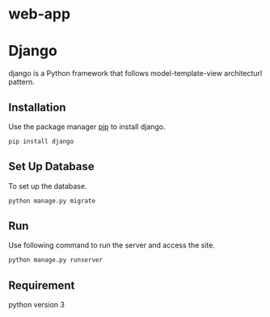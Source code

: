 # web-app

# Django

django is a Python framework that follows model-template-view architecturl pattern.

## Installation

Use the package manager [pip](https://pip.pypa.io/en/stable/) to install django.

```bash
pip install django

```

## Set Up Database

To set up the database.

```bash
python manage.py migrate
```

## Run
Use following command to run the server and access the site.
```bash
python manage.py runserver
```

## Requirement

python version 3
